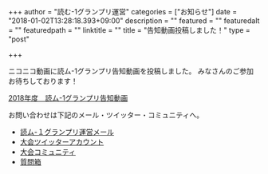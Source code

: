 +++
author = "読む-1グランプリ運営"
categories = ["お知らせ"]
date = "2018-01-02T13:28:18.393+09:00"
description = ""
featured = ""
featuredalt = ""
featuredpath = ""
linktitle = ""
title = "告知動画投稿しました！"
type = "post"

+++

ニコニコ動画に読ム-1グランプリ告知動画を投稿しました。
みなさんのご参加お待ちしております！

<script type="application/javascript" src="https://embed.nicovideo.jp/watch/sm32520979/script?w=720&h=480"></script><noscript><a href="http://www.nicovideo.jp/watch/sm32520979">2018年度　読ム-1グランプリ告知動画</a></noscript>

お問い合わせは下記のメール・ツイッター・コミュニティへ。

- [読ム-１グランプリ運営メール](<mailto:yomuwan@outlook.jp>)
- [大会ツイッターアカウント](https://twitter.com/Yomu_1GP)
- [大会コミュニティ](https://com.nicovideo.jp/community/co3737919)
- [質問箱](https://peing.net/yomu_1gp)

